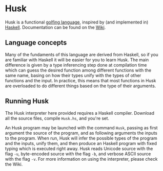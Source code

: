 # Husk

Husk is a functional [golfing language](https://en.wikipedia.org/wiki/Code_golf), inspired by (and implemented in) [Haskell](https://haskell.org).
Documentation can be found on the [Wiki](https://github.com/barbuz/Husk/wiki).

## Language concepts

Many of the fundaments of this language are derived from Haskell, so if you are familiar with Haskell it will be easier for you to learn Husk. The main difference is given by a type inferencing step done at compilation time which can guess the desired function among different functions with the same name, basing on how their types unify with the types of other functions and the input. In practice, this means that most functions in Husk are overloaded to do different things based on the type of their arguments.

## Running Husk

The Husk interpreter here provided requires a Haskell compiler. Download all the source files, compile `Husk.hs`, and you're set.

An Husk program may be launched with the command `Husk`, passing as first argument the source of the program, and as following arguments the inputs to the program. When run, Husk will infer the possible types of the program and the inputs, unify them, and then produce an Haskell program with fixed typing which is executed right away.
Husk reads Unicode source with the flag `-u`, byte-encoded source with the flag `-b`, and verbose ASCII source with the flag `-v`.
For more information on using the interpreter, please check the Wiki.
